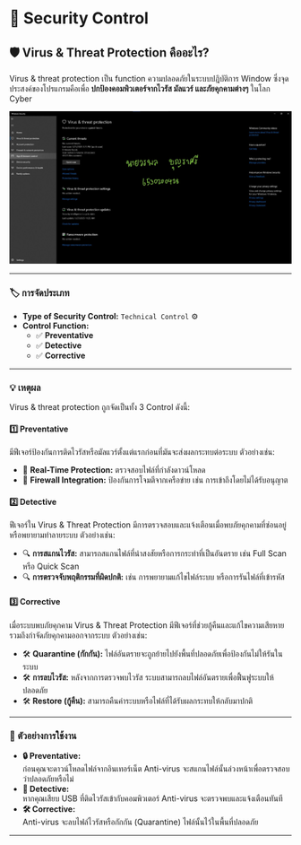 # 🔐 Security Control  
## 🛡️ Virus & Threat Protection คืออะไร?  
Virus & threat protection เป็น function ความปลอดภัยในระบบปฎิบัติการ Window ซึ่งจุดประสงค์ของโปรแกรมคือเพื่อ **ปกป้องคอมพิวเตอร์จากไวรัส มัลแวร์ และภัยคุกคามต่างๆ** ในโลก Cyber  

![Anti-Virus](Picture/SecurityControl/Anti-Virus.jpg)  

---

### 🏷️ การจัดประเภท  
- **Type of Security Control:** `Technical Control` ⚙️  
- **Control Function:**  
  - ✅ **Preventative**  
  - ✅ **Detective**  
  - ✅ **Corrective**  

---

### 💡 เหตุผล  
Virus & threat protection ถูกจัดเป็นทั้ง 3 Control ดังนี้:  

#### **1️⃣ Preventative**  
มีฟีเจอร์ป้องกันการติดไวรัสหรือมัลแวร์ตั้งแต่แรกก่อนที่มันจะส่งผลกระทบต่อระบบ ตัวอย่างเช่น:  
- 🔹 **Real-Time Protection:** ตรวจสอบไฟล์ที่กำลังดาวน์โหลด  
- 🔹 **Firewall Integration:** ป้องกันการโจมตีจากเครือข่าย เช่น การเข้าถึงโดยไม่ได้รับอนุญาต  

#### **2️⃣ Detective**  
ฟีเจอร์ใน Virus & Threat Protection มีการตรวจสอบและแจ้งเตือนเมื่อพบภัยคุกคามที่ซ่อนอยู่หรือพยายามทำลายระบบ ตัวอย่างเช่น:  
- 🔍 **การสแกนไวรัส:** สามารถสแกนไฟล์ที่น่าสงสัยหรือการกระทำที่เป็นอันตราย เช่น Full Scan หรือ Quick Scan  
- 🔍 **การตรวจจับพฤติกรรมที่ผิดปกติ:** เช่น การพยายามแก้ไขไฟล์ระบบ หรือการรันไฟล์ที่เข้ารหัส  

#### **3️⃣ Corrective**  
เมื่อระบบพบภัยคุกคาม Virus & Threat Protection มีฟีเจอร์ที่ช่วยกู้คืนและแก้ไขความเสียหาย รวมถึงกำจัดภัยคุกคามออกจากระบบ ตัวอย่างเช่น:  
- 🛠️ **Quarantine (กักกัน):** ไฟล์อันตรายจะถูกย้ายไปยังพื้นที่ปลอดภัยเพื่อป้องกันไม่ให้รันในระบบ  
- 🛠️ **การลบไวรัส:** หลังจากการตรวจพบไวรัส ระบบสามารถลบไฟล์อันตรายเพื่อฟื้นฟูระบบให้ปลอดภัย  
- 🛠️ **Restore (กู้คืน):** สามารถคืนค่าระบบหรือไฟล์ที่ได้รับผลกระทบให้กลับมาปกติ  

---

### 🌟 ตัวอย่างการใช้งาน  
- **🔒 Preventative:**  
  ก่อนคุณจะดาวน์โหลดไฟล์จากอินเทอร์เน็ต Anti-virus จะสแกนไฟล์นั้นล่วงหน้าเพื่อตรวจสอบว่าปลอดภัยหรือไม่  
- **🔔 Detective:**  
  หากคุณเสียบ USB ที่ติดไวรัสเข้ากับคอมพิวเตอร์ Anti-virus จะตรวจพบและแจ้งเตือนทันที  
- **🛠️ Corrective:**  
  Anti-virus จะลบไฟล์ไวรัสหรือกักกัน (Quarantine) ไฟล์นั้นไว้ในพื้นที่ปลอดภัย  

---
